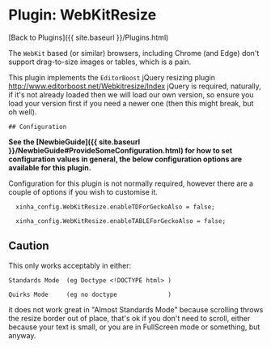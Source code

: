 # Plugin: WebKitResize 

[Back to Plugins]({{ site.baseurl }}/Plugins.html)

 
  The `WebKit` based (or similar) browsers, including Chrome (and Edge)
  don't support drag-to-size images or tables, which is a pain.
  
  This plugin implements the `EditorBoost` jQuery resizing plugin
    http://www.editorboost.net/Webkitresize/Index
  jQuery is required, naturally, if it's not already loaded 
  then we will load our own version, so ensure you load your version
  first if you need a newer one (then this might break, but oh well).
  
    ## Configuration

**See the [NewbieGuide]({{ site.baseurl }}/NewbieGuide#ProvideSomeConfiguration.html) for how to set configuration values in general, the below configuration options are available for this plugin.**

Configuration for this plugin is not normally required, however there are a couple of options if you wish to customise it.  

```
  xinha_config.WebKitResize.enableTDForGeckoAlso = false;

  xinha_config.WebKitResize.enableTABLEForGeckoAlso = false;
```

  ## Caution
  This only works acceptably in either:

    Standards Mode  (eg Doctype <!DOCTYPE html> )

    Quirks Mode     (eg no doctype              )
    
  it does not work great in "Almost Standards Mode" because scrolling throws
  the resize border out of place, that's ok if you don't need to scroll, 
  either because your text is small, or you are in FullScreen mode or 
  something, but anyway.
